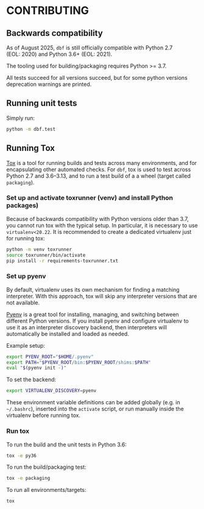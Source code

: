 # CONTRIBUTING

## Backwards compatibility

As of August 2025, `dbf` is still officially compatible with Python 2.7  
(EOL: 2020) and Python 3.6+ (EOL: 2021).

The tooling used for building/packaging requires Python >= 3.7.

All tests succeed for all versions succeed, but for some python versions
deprecation warnings are printed.

## Running unit tests

Simply run:

```bash
python -m dbf.test
```

## Running Tox

[Tox](https://tox.wiki/) is a tool for running builds and tests across many
environments, and for encapsulating other automated checks. For `dbf`, tox is
used to test across Python 2.7 and 3.6–3.13, and to run a test build of a
a wheel (target called `packaging`).

### Set up and activate toxrunner (venv) and install Python packages)

Because of backwards compatibility with Python versions older than 3.7, you
cannot run tox with the typical setup. In particular, it is necessary to use
`virtualenv<20.22`. It is recommended to create a dedicated virtualenv just
for running tox:

```bash
python -m venv toxrunner
source toxrunner/bin/activate
pip install -r requirements-toxrunner.txt
```

### Set up pyenv

By default, virtualenv uses its own mechanism for finding a matching
interpreter. With this approach, tox will skip any interpreter versions
that are not available.

[Pyenv](https://github.com/pyenv/pyenv) is a great tool for installing,
managing, and switching between different Python versions. If you install
pyenv and configure virtualenv to use it as an interpreter discovery backend,
then interpreters will automatically be installed and loaded as needed.

Example setup:

```bash
export PYENV_ROOT="$HOME/.pyenv"
export PATH="$PYENV_ROOT/bin:$PYENV_ROOT/shims:$PATH"
eval "$(pyenv init -)"
```

To set the backend:

```bash
export VIRTUALENV_DISCOVERY=pyenv
```

These environment variable definitions can be added globally
(e.g. in `~/.bashrc`), inserted into the `activate` script,
or run manually inside the virtualenv before running tox.

### Run tox

To run the build and the unit tests in Python 3.6:

```bash
tox -e py36
```

To run the build/packaging test:

```bash
tox -e packaging
```

To run all environments/targets:

```bash
tox
```
